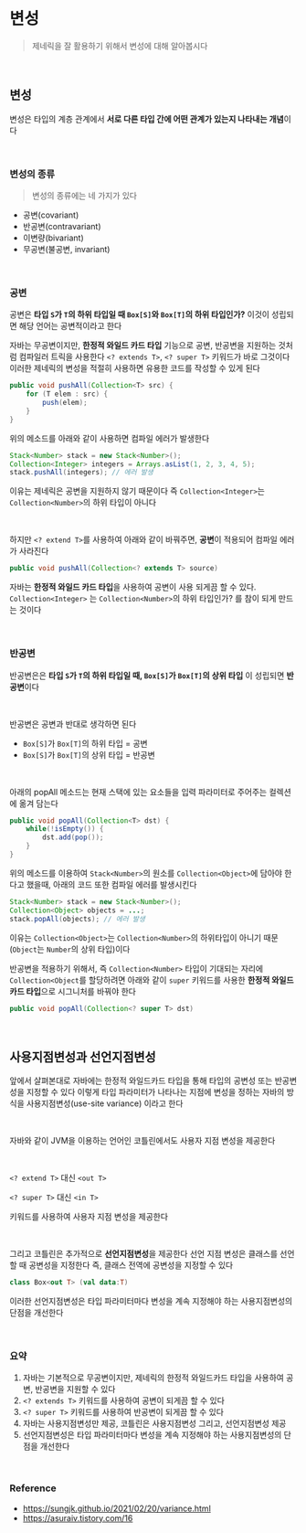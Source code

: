 # 변성
> 제네릭을 잘 활용하기 위해서 변성에 대해 알아봅시다
<br>

## 변성
변성은 타입의 계층 관계에서 **서로 다른 타입 간에 어떤 관계가 있는지 나타내는 개념**이다

<br>

### 변성의 종류
> 변성의 종류에는 네 가지가 있다
- 공변(covariant)
- 반공변(contravariant)
- 이변량(bivariant)
- 무공변(불공변, invariant)
<br>

### 공변
공변은 **타입 `S`가 `T`의 하위 타입일 때 `Box[S]`와 `Box[T]`의 하위 타입인가?** 이것이 성립되면 해당 언어는 공변적이라고 한다

자바는 무공변이지만, **한정적 와일드 카드 타입** 기능으로 공변, 반공변을 지원하는 것처럼 컴파일러 트릭을 사용한다
`<? extends T>`, `<? super T>` 키워드가 바로 그것이다
이러한 제네릭의 변성을 적절히 사용하면 유용한 코드를 작성할 수 있게 된다

```java
public void pushAll(Collection<T> src) {
	for (T elem : src) {
		push(elem);
	}
}
```

위의 메소드를 아래와 같이 사용하면 컴파일 에러가 발생한다

```java
Stack<Number> stack = new Stack<Number>();
Collection<Integer> integers = Arrays.asList(1, 2, 3, 4, 5);
stack.pushAll(integers); // 에러 발생
```

이유는 제네릭은 공변을 지원하지 않기 때문이다
즉 `Collection<Integer>`는 `Collection<Number>`의 하위 타입이 아니다

<br>

하지만 `<? extend T>`를 사용하여 아래와 같이 바꿔주면, **공변**이 적용되어 컴파일 에러가 사라진다

```java
public void pushAll(Collection<? extends T> source)
```

자바는 **한정적 와일드 카드 타입**을 사용하여 공변이 사용 되게끔 할 수 있다.
`Collection<Integer>` 는 `Collection<Number>`의 하위 타입인가? 를 참이 되게 만드는 것이다

<br>

### 반공변
반공변은은 **타입 `S`가 `T`의 하위 타입일 때, `Box[S]`가 `Box[T]`의 상위 타입** 이 성립되면 **반공변**이다

<br>

반공변은 공변과 반대로 생각하면 된다 
- `Box[S]`가 `Box[T]`의 하위 타입 = 공변
- `Box[S]`가 `Box[T]`의 상위 타입 = 반공변

<br>

아래의 popAll 메소드는 현재 스택에 있는 요소들을 입력 파라미터로 주어주는 컬렉션에 옮겨 담는다

```java
public void popAll(Collection<T> dst) {
	while(!isEmpty()) {
		dst.add(pop());
	}
}
```

위의 메소드를 이용하여 `Stack<Number>`의 원소를 `Collection<Object>`에 담아야 한다고 했을때,
아래의 코드 또한 컴파일 에러를 발생시킨다

```java
Stack<Number> stack = new Stack<Number>();
Collection<Object> objects = ...;
stack.popAll(objects); // 에러 발생
```

이유는 `Collection<Object>`는 `Collection<Number>`의 하위타입이 아니기 때문(`Object`는 `Number`의 상위 타입)이다

반공변을 적용하기 위해서, 즉 `Collection<Number>` 타입이 기대되는 자리에 `Collection<Object`를 할당하려면
아래와 같이 `super` 키워드를 사용한 **한정적 와일드카드 타입**으로 시그니처를 바꿔야 한다

```java
public void popAll(Collection<? super T> dst)
```

<br>

## 사용지점변성과 선언지점변성
앞에서 살펴본대로 자바에는 한정적 와일드카드 타입을 통해 타입의 공변성 또는 반공변성을 지정할 수 있다
이렇게 타입 파라미터가 나타나는 지점에 변성을 정하는 자바의 방식을 사용지점변성(use-site variance) 이라고 한다

<br>

자바와 같이 JVM을 이용하는 언어인 코틀린에서도 사용자 지점 변성을 제공한다

<br>

`<? extend T>` 대신 `<out T>`
<br>

`<? super T>` 대신 `<in T>`

키워드를 사용하여 사용자 지점 변성을 제공한다

<br>

그리고 코틀린은 추가적으로 **선언지점변성**을 제공한다 선언 지점 변성은 클래스를 선언할 때 공변성을 지정한다
즉, 클래스 전역에 공변성을 지정할 수 있다
```kotlin
class Box<out T> (val data:T)
```

이러한 선언지점변성은 타입 파라미터마다 변성을 계속 지정해야 하는 사용지점변성의 단점을 개선한다

<br>

### 요약
1. 자바는 기본적으로 무공변이지만, 제네릭의 한정적 와일드카드 타입을 사용하여 공변, 반공변을 지원할 수 있다
2. `<? extends T>` 키워드를 사용하여 공변이 되게끔 할 수 있다
3. `<? super T>` 키워드를 사용하여 반공변이 되게끔 할 수 있다
4. 자바는 사용지점변성만 제공, 코틀린은 사용지점변성 그리고, 선언지점변성 제공
5. 선언지점변성은 타입 파라미터마다 변성을 계속 지정해야 하는 사용지점변성의 단점을 개선한다

<br>

### Reference
- https://sungjk.github.io/2021/02/20/variance.html
- https://asuraiv.tistory.com/16


